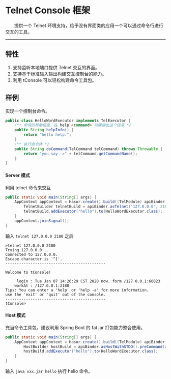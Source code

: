 # Telnet Console 框架

&emsp;&emsp;提供一个 Telnet 环境支持，给予没有界面类的应用一个可以通过命令行进行交互的工具。
              
----------
## 特性
01. 支持监听本地端口提供 Telnet 交互的界面。
02. 支持基于标准输入输出构建交互控制台的能力。
03. 利用 tConsole 可以轻松构建命令工具包。

## 样例

实现一个控制台命令。
```java
public class HelloWordExecutor implements TelExecutor {
    /** 命令的帮助信息，在 help <command> 时候输出这个信息 */
    public String helpInfo() {
        return "hello help.";  
    }
    /** 执行命令体 */
    public String doCommand(TelCommand telCommand) throws Throwable {
        return "you say ->" + telCommand.getCommandName();
    }
}
```

#### Server 模式
利用 telnet 命令来交互
```java
public static void main(String[] args) {
    AppContext appContext = Hasor.create().build((TelModule) apiBinder -> {
        TelnetBuilder telnetBuild = apiBinder.asTelnet("127.0.0.0", 2180);
        telnetBuild.addExecutor("hello").to(HelloWordExecutor.class);
    }
    appContext.joinSignal();
}
```

输入 `telnet 127.0.0.0 2180` 之后
```text
>telnet 127.0.0.0 2180
Trying 127.0.0.0...
Connected to 127.0.0.0.
Escape character is '^]'.
--------------------------------------------

Welcome to tConsole!

     login : Tue Jan 07 14:26:29 CST 2020 now. form /127.0.0.1:60023
    workAt : /127.0.0.1:2180
Tips: You can enter a 'help' or 'help -a' for more information.
use the 'exit' or 'quit' out of the console.
--------------------------------------------
tConsole>
```

#### Host 模式
充当命令工具包，建议利用 Spring Boot 的 fat jar 打包能力整合使用。

```java
public static void main(String[] args) {
    AppContext appContext = Hasor.create().build((TelModule) apiBinder -> {
        HostBuilder hostBuild = apiBinder.asHostWithSTDO().preCommand(args);
        hostBuild.addExecutor("hello").to(HelloWordExecutor.class);
    }
}
```

输入 `java xxx.jar hello` 执行 hello 命令。
